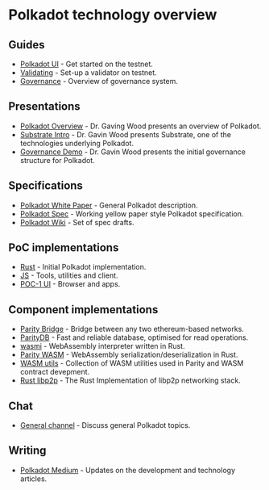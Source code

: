 # Polkadot technology overview

## Guides
- [Polkadot UI](https://github.com/paritytech/polkadot/wiki/Polkadot-UI) - Get started on the testnet.
- [Validating](https://github.com/paritytech/polkadot/wiki/Validating-on-PoC-1) - Set-up a validator on testnet.
- [Governance](https://github.com/paritytech/polkadot/wiki/Governance) - Overview of governance system.

## Presentations
- [Polkadot Overview](https://youtu.be/lIghiCmHz0U) - Dr. Gaving Wood presents an overview of Polkadot. 
- [Substrate Intro](https://youtu.be/iUMZyL5kTwc) - Dr. Gavin Wood presents Substrate, one of the technologies underlying Polkadot.
- [Governance Demo](https://www.youtube.com/watch?v=VsZuDJMmVPY&feature=youtu.be&t=24734) - Dr. Gavin Wood presents the initial governance structure for Polkadot. 

## Specifications
- [Polkadot White Paper](https://github.com/w3f/polkadot-white-paper/raw/master/PolkaDotPaper.pdf) - General Polkadot description.
- [Polkadot Spec](https://github.com/w3f/polkadot-spec/blob/master/spec.md) - Working yellow paper style Polkadot specification.
- [Polkadot Wiki](https://github.com/paritytech/polkadot/wiki) - Set of spec drafts.

## PoC implementations
- [Rust](https://github.com/paritytech/polkadot) - Initial Polkadot implementation.
- [JS](https://polkadot.js.org/) - Tools, utilities and client.
- [POC-1 UI](https://poc-1.polkadot.io/) - Browser and apps. 

## Component implementations
- [Parity Bridge](https://github.com/paritytech/parity-bridge) - Bridge between any two ethereum-based networks.
- [ParityDB](https://github.com/paritytech/paritydb) - Fast and reliable database, optimised for read operations.
- [wasmi](https://github.com/paritytech/wasmi) - WebAssembly interpreter written in Rust.
- [Parity WASM](https://github.com/paritytech/parity-wasm) - WebAssembly serialization/deserialization in Rust.
- [WASM utils](https://github.com/paritytech/wasm-utils) - Collection of WASM utilities used in Parity and WASM contract devepment.
- [Rust libp2p](https://github.com/libp2p/rust-libp2p) - The Rust Implementation of libp2p networking stack.

## Chat
- [General channel](https://riot.im/app/#/room/#polkadot-watercooler:matrix.org) - Discuss general Polkadot topics.

## Writing
- [Polkadot Medium](https://medium.com/polkadot-network) - Updates on the development and technology articles.
